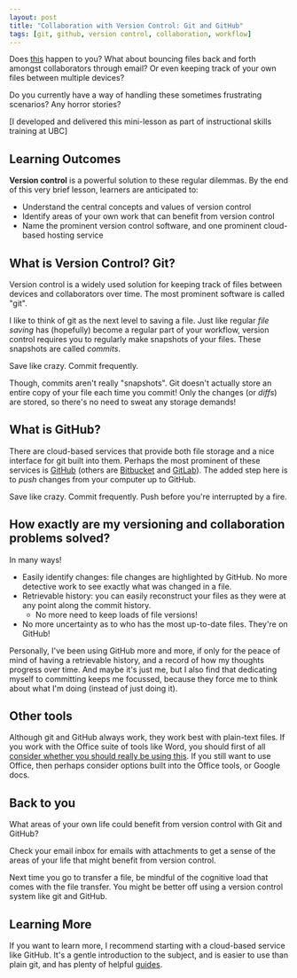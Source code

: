 ```yaml
---
layout: post
title: "Collaboration with Version Control: Git and GitHub"
tags: [git, github, version control, collaboration, workflow]
---
```


Does [this](http://phdcomics.com/comics/archive_print.php?comicid=1531) happen to you? What about bouncing files back and forth amongst collaborators through email? Or even keeping track of your own files between multiple devices?

Do you currently have a way of handling these sometimes frustrating scenarios? Any horror stories?

[I developed and delivered this mini-lesson as part of instructional skills training at UBC]


## Learning Outcomes

__Version control__ is a powerful solution to these regular dilemmas. By the end of this very brief lesson, learners are anticipated to:

- Understand the central concepts and values of version control
- Identify areas of your own work that can benefit from version control
- Name the prominent version control software, and one prominent cloud-based hosting service

## What is Version Control? Git?

Version control is a widely used solution for keeping track of files between devices and collaborators over time. The most prominent software is called "git".

I like to think of git as the next level to saving a file. Just like regular _file saving_ has (hopefully) become a regular part of your workflow, version control requires you to regularly make snapshots of your files. These snapshots are called _commits_.

Save like crazy. Commit frequently. 

Though, commits aren't really "snapshots". Git doesn't actually store an entire copy of your file each time you commit! Only the changes (or _diffs_) are stored, so there's no need to sweat any storage demands!

## What is GitHub?

There are cloud-based services that provide both file storage and a nice interface for git built into them. Perhaps the most prominent of these services is [GitHub](https://github.com) (others are [Bitbucket](https://bitbucket.org/) and [GitLab](https://about.gitlab.com/)). The added step here is to _push_ changes from your computer up to GitHub.

Save like crazy. Commit frequently. Push before you're interrupted by a fire.


## How exactly are my versioning and collaboration problems solved?

In many ways!

- Easily identify changes: file changes are highlighted by GitHub. No more detective work to see exactly what was changed in a file. 
- Retrievable history: you can easily reconstruct your files as they were at any point along the commit history.
    - No more need to keep loads of file versions!
- No more uncertainty as to who has the most up-to-date files. They're on GitHub!

Personally, I've been using GitHub more and more, if only for the peace of mind of having a retrievable history, and a record of how my thoughts progress over time. And maybe it's just me, but I also find that dedicating myself to committing keeps me focussed, because they force me to think about what I'm doing (instead of just doing it).

## Other tools

Although git and GitHub always work, they work best with plain-text files. If you work with the Office suite of tools like Word, you should first of all [consider whether you should really be using this](http://ricardo.ecn.wfu.edu/~cottrell/wp.html). If you still want to use Office, then perhaps consider options built into the Office tools, or Google docs. 

## Back to you

What areas of your own life could benefit from version control with Git and GitHub? 

Check your email inbox for emails with attachments to get a sense of the areas of your life that might benefit from version control.

Next time you go to transfer a file, be mindful of the cognitive load that comes with the file transfer. You might be better off using a version control system like git and GitHub.

## Learning More

If you want to learn more, I recommend starting with a cloud-based service like GitHub. It's a gentle introduction to the subject, and is easier to use than plain git, and has plenty of helpful [guides](https://guides.github.com/).

